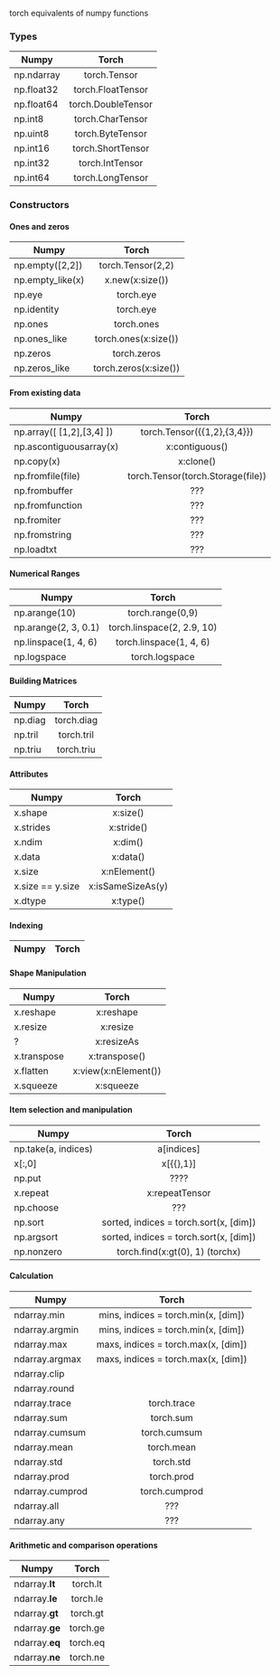 torch equivalents of numpy functions

### Types
| Numpy            | Torch |
| --------------------|:-------------:|
| np.ndarray       | torch.Tensor
| np.float32       | torch.FloatTensor
| np.float64       | torch.DoubleTensor
| np.int8          | torch.CharTensor
| np.uint8         | torch.ByteTensor
| np.int16         | torch.ShortTensor
| np.int32         | torch.IntTensor
| np.int64         | torch.LongTensor

### Constructors
#### Ones and zeros
| Numpy            | Torch |
| --------------------|:-------------:|
| np.empty([2,2]) | torch.Tensor(2,2)
| np.empty_like(x) | x.new(x:size())
| np.eye           | torch.eye
| np.identity      | torch.eye
| np.ones          | torch.ones
| np.ones_like     | torch.ones(x:size())
| np.zeros         | torch.zeros
| np.zeros_like    | torch.zeros(x:size())

#### From existing data
| Numpy            | Torch |
| --------------------|:-------------:|
| np.array([ [1,2],[3,4] ])   | torch.Tensor({{1,2},{3,4}})
| np.ascontiguousarray(x)   | x:contiguous()
| np.copy(x)    | x:clone()
| np.fromfile(file) | torch.Tensor(torch.Storage(file))
| np.frombuffer | ???
| np.fromfunction | ???
| np.fromiter | ???
| np.fromstring | ???
| np.loadtxt | ???

#### Numerical Ranges
| Numpy            | Torch |
| --------------------|:-------------:|
| np.arange(10)    | torch.range(0,9)
| np.arange(2, 3, 0.1) | torch.linspace(2, 2.9, 10)
| np.linspace(1, 4, 6) | torch.linspace(1, 4, 6)
| np.logspace | torch.logspace

#### Building Matrices
| Numpy            | Torch |
| --------------------|:-------------:|
| np.diag | torch.diag
| np.tril | torch.tril
| np.triu | torch.triu

#### Attributes
| Numpy            | Torch |
| --------------------|:-------------:|
| x.shape | x:size()
| x.strides | x:stride()
| x.ndim | x:dim()
| x.data | x:data()
| x.size | x:nElement()
| x.size == y.size | x:isSameSizeAs(y)
| x.dtype | x:type()

#### Indexing
| Numpy            | Torch |
| --------------------|:-------------:|

#### Shape Manipulation
| Numpy            | Torch |
| --------------------|:-------------:|
| x.reshape | x:reshape
| x.resize | x:resize
| ?        | x:resizeAs
| x.transpose | x:transpose()
| x.flatten   | x:view(x:nElement())
| x.squeeze   | x:squeeze

#### Item selection and manipulation
| Numpy            | Torch |
| --------------------|:-------------:|
| np.take(a, indices) | a[indices]
| x[:,0]  | x[{{},1}]
| np.put  | ????
| x.repeat | x:repeatTensor
| np.choose | ???
| np.sort | sorted, indices = torch.sort(x, [dim])
| np.argsort | sorted, indices = torch.sort(x, [dim])
| np.nonzero | torch.find(x:gt(0), 1) (torchx)

#### Calculation
| Numpy            | Torch |
| --------------------|:-------------:|
| ndarray.min | mins, indices = torch.min(x, [dim])
| ndarray.argmin | mins, indices = torch.min(x, [dim])
| ndarray.max | maxs, indices = torch.max(x, [dim])
| ndarray.argmax | maxs, indices = torch.max(x, [dim])
| ndarray.clip | 
| ndarray.round | 
| ndarray.trace | torch.trace
| ndarray.sum | torch.sum
| ndarray.cumsum | torch.cumsum
| ndarray.mean | torch.mean
| ndarray.std | torch.std
| ndarray.prod | torch.prod
| ndarray.cumprod | torch.cumprod
| ndarray.all | ???
| ndarray.any | ???

#### Arithmetic and comparison operations
| Numpy            | Torch |
| --------------------|:-------------:|
| ndarray.__lt__ | torch.lt
| ndarray.__le__ | torch.le
| ndarray.__gt__ | torch.gt
| ndarray.__ge__ | torch.ge
| ndarray.__eq__ | torch.eq
| ndarray.__ne__ | torch.ne